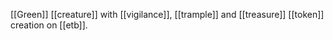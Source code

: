 [[Green]] [[creature]] with [[vigilance]], [[trample]] and [[treasure]] [[token]] creation on [[etb]].